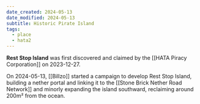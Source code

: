 ```yaml
---
date_created: 2024-05-13
date_modified: 2024-05-13
subtitle: Historic Pirate Island
tags:
  - place
  - hata2
---
```

**Rest Stop Island** was first discovered and claimed by the [[HATA Piracy Corporation]] on 2023-12-27.

On 2024-05-13, [[Billzo]] started a campaign to develop Rest Stop Island, building a nether portal and linking it to the [[Stone Brick Nether Road Network]] and minorly expanding the island southward, reclaiming around 200m² from the ocean.